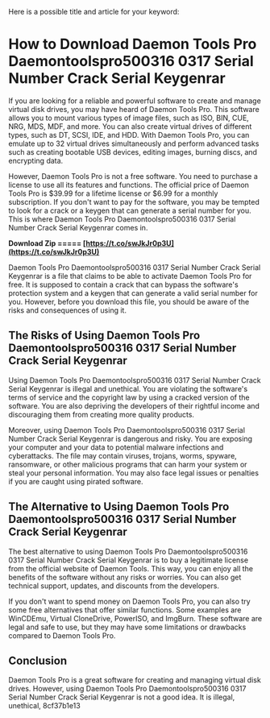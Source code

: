 Here is a possible title and article for your keyword:  
# How to Download Daemon Tools Pro Daemontoolspro500316 0317 Serial Number Crack Serial Keygenrar
 
If you are looking for a reliable and powerful software to create and manage virtual disk drives, you may have heard of Daemon Tools Pro. This software allows you to mount various types of image files, such as ISO, BIN, CUE, NRG, MDS, MDF, and more. You can also create virtual drives of different types, such as DT, SCSI, IDE, and HDD. With Daemon Tools Pro, you can emulate up to 32 virtual drives simultaneously and perform advanced tasks such as creating bootable USB devices, editing images, burning discs, and encrypting data.
 
However, Daemon Tools Pro is not a free software. You need to purchase a license to use all its features and functions. The official price of Daemon Tools Pro is $39.99 for a lifetime license or $6.99 for a monthly subscription. If you don't want to pay for the software, you may be tempted to look for a crack or a keygen that can generate a serial number for you. This is where Daemon Tools Pro Daemontoolspro500316 0317 Serial Number Crack Serial Keygenrar comes in.
 
**Download Zip ===== [https://t.co/swJkJr0p3U](https://t.co/swJkJr0p3U)**


 
Daemon Tools Pro Daemontoolspro500316 0317 Serial Number Crack Serial Keygenrar is a file that claims to be able to activate Daemon Tools Pro for free. It is supposed to contain a crack that can bypass the software's protection system and a keygen that can generate a valid serial number for you. However, before you download this file, you should be aware of the risks and consequences of using it.
 
## The Risks of Using Daemon Tools Pro Daemontoolspro500316 0317 Serial Number Crack Serial Keygenrar
 
Using Daemon Tools Pro Daemontoolspro500316 0317 Serial Number Crack Serial Keygenrar is illegal and unethical. You are violating the software's terms of service and the copyright law by using a cracked version of the software. You are also depriving the developers of their rightful income and discouraging them from creating more quality products.
 
Moreover, using Daemon Tools Pro Daemontoolspro500316 0317 Serial Number Crack Serial Keygenrar is dangerous and risky. You are exposing your computer and your data to potential malware infections and cyberattacks. The file may contain viruses, trojans, worms, spyware, ransomware, or other malicious programs that can harm your system or steal your personal information. You may also face legal issues or penalties if you are caught using pirated software.
 
## The Alternative to Using Daemon Tools Pro Daemontoolspro500316 0317 Serial Number Crack Serial Keygenrar
 
The best alternative to using Daemon Tools Pro Daemontoolspro500316 0317 Serial Number Crack Serial Keygenrar is to buy a legitimate license from the official website of Daemon Tools. This way, you can enjoy all the benefits of the software without any risks or worries. You can also get technical support, updates, and discounts from the developers.
 
If you don't want to spend money on Daemon Tools Pro, you can also try some free alternatives that offer similar functions. Some examples are WinCDEmu, Virtual CloneDrive, PowerISO, and ImgBurn. These software are legal and safe to use, but they may have some limitations or drawbacks compared to Daemon Tools Pro.
 
## Conclusion
 
Daemon Tools Pro is a great software for creating and managing virtual disk drives. However, using Daemon Tools Pro Daemontoolspro500316 0317 Serial Number Crack Serial Keygenrar is not a good idea. It is illegal, unethical,
 8cf37b1e13
 
